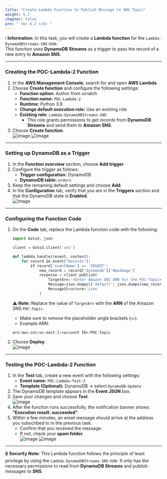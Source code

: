 ```yaml
---
title: "Create Lambda Function to Publish Message to SNS Topic"
weight: 6.2
chapter: false
pre: " <b> 6.2 </b> "
---
```


ℹ️ **Information:** In this task, you will create a **Lambda function** for the `Lambda-DynamoDBStreams-SNS` role.  
This function uses **DynamoDB Streams** as a trigger to pass the record of a new entry to **Amazon SNS**.

---

### Creating the POC-Lambda-2 Function

1. In the **AWS Management Console**, search for and open **AWS Lambda**.  
2. Choose **Create function** and configure the following settings:  
   - **Function option:** Author from scratch  
   - **Function name:** `POC-Lambda-2`  
   - **Runtime:** Python 3.9  
   - **Change default execution role:** Use an existing role  
   - **Existing role:** `Lambda-DynamoDBStreams-SNS`  
     - This role grants permissions to get records from **DynamoDB Streams** and send them to **Amazon SNS**.  
3. Choose **Create function**.  
![image](/images/6-CreateLambdaFunction/10-create2.png) 
![image](/images/6-CreateLambdaFunction/11-config.png) 
---

### Setting up DynamoDB as a Trigger

1. In the **Function overview** section, choose **Add trigger**.  
2. Configure the trigger as follows:  
   - **Trigger configuration:** DynamoDB  
   - **DynamoDB table:** `orders`  
3. Keep the remaining default settings and choose **Add**.  
4. In the **Configuration** tab, verify that you are in the **Triggers** section and that the DynamoDB state is **Enabled**.  
![image](/images/6-CreateLambdaFunction/12-trigger.png) 
---

### Configuring the Function Code

1. On the **Code** tab, replace the Lambda function code with the following:

    ```python
    import boto3, json

    client = boto3.client('sns')

    def lambda_handler(event, context):
        for record in event["Records"]:
            if record['eventName'] == 'INSERT':
                new_record = record['dynamodb']['NewImage']    
                response = client.publish(
                    TargetArn='<Enter Amazon SNS ARN for the POC-Topic>',
                    Message=json.dumps({'default': json.dumps(new_record)}),
                    MessageStructure='json'
                )
    ```

   ⚠️ **Note:** Replace the value of `TargetArn` with the **ARN** of the Amazon SNS `POC-Topic`.  
      - Make sure to remove the placeholder angle brackets (`<>`).  
      - Example ARN:  
      ```
      arn:aws:sns:us-east-1:<account ID>:POC-Topic
      ```

2. Choose **Deploy**.  
![image](/images/6-CreateLambdaFunction/13-code.png) 
---

### Testing the POC-Lambda-2 Function

1. In the **Test** tab, create a new event with the following settings:  
   - **Event name:** `POC-Lambda-Test-2`  
   - **Template (Optional):** DynamoDB → select `DynamoDB-Update`  
2. The DynamoDB template appears in the **Event JSON** box.  
3. Save your changes and choose **Test**.  
![image](/images/6-CreateLambdaFunction/14-savetesy.png) 
4. After the function runs successfully, the notification banner shows:  
   **“Execution result: succeeded”**.  
5. Within a few minutes, an email message should arrive at the address you subscribed to in the previous task.  
   - Confirm that you received the message.  
   - If not, check your **spam folder**.  
![image](/images/6-CreateLambdaFunction/15-success.png) 
![image](/images/6-CreateLambdaFunction/16-non.png) 
---

   🔒 **Security Note:**  This Lambda function follows the principle of least privilege by using the `Lambda-DynamoDBStreams-SNS` role.  It only has the necessary permissions to read from **DynamoDB Streams** and publish messages to **SNS**.
